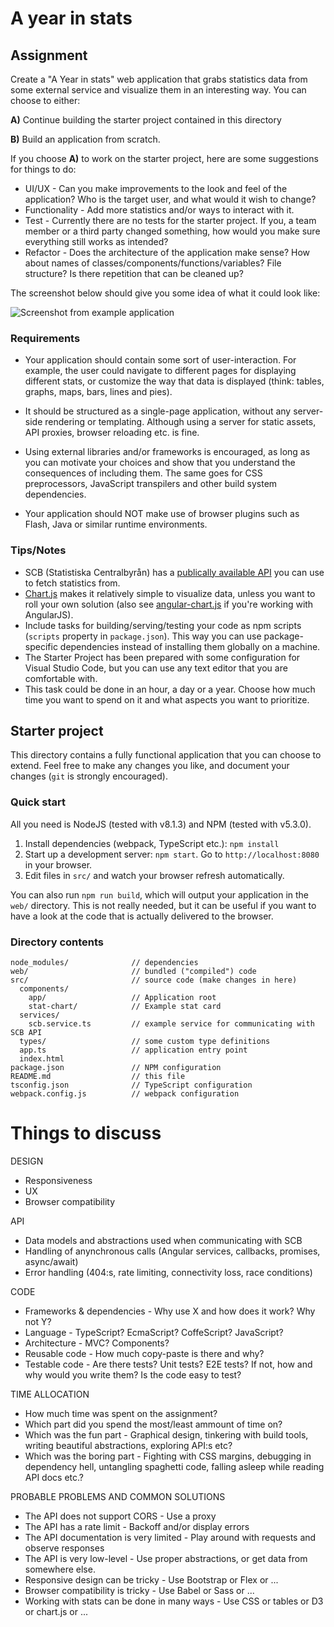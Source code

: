 # A year in stats

## Assignment
Create a "A Year in stats" web application that grabs statistics data from some external service and visualize them in an interesting way. You can choose to either:

**A)** Continue building the starter project contained in this directory

**B)** Build an application from scratch.

If you choose **A)** to work on the starter project, here are some suggestions for things to do:

* UI/UX - Can you make improvements to the look and feel of the application? Who is the target user, and what would it wish to change?
* Functionality - Add more statistics and/or ways to interact with it.
* Test - Currently there are no tests for the starter project. If you, a team member or a third party changed something, how would you make sure everything still works as intended?
* Refactor - Does the architecture of the application make sense? How about names of classes/components/functions/variables? File structure? Is there repetition that can be cleaned up?

The screenshot below should give you some idea of what it could look like:

![Screenshot from example application](screenshot.png)

### Requirements
* Your application should contain some sort of user-interaction. For example, the user could navigate to different pages for displaying different stats, or customize the way that data is displayed (think: tables, graphs, maps, bars, lines and pies).

* It should be structured as a single-page application, without any server-side rendering or templating. Although using a server for static assets, API proxies, browser reloading etc. is fine.

* Using external libraries and/or frameworks is encouraged, as long as you can motivate your choices and show that you understand the consequences of including them. The same goes for CSS preprocessors, JavaScript transpilers and other build system dependencies.

* Your application should NOT make use of browser plugins such as Flash, Java or similar runtime environments.

### Tips/Notes
* SCB (Statistiska Centralbyrån) has a [publically available API](http://www.scb.se/api/) you can use to fetch statistics from.
* [Chart.js](https://github.com/chartjs/Chart.js) makes it relatively simple to visualize data, unless you want to roll your own solution (also see [angular-chart.js](https://github.com/jtblin/angular-chart.js) if you're working with AngularJS).
* Include tasks for building/serving/testing your code as npm scripts (`scripts` property in `package.json`). This way you can use package-specific dependencies instead of installing them globally on a machine.
* The Starter Project has been prepared with some configuration for Visual Studio Code, but you can use any text editor that you are comfortable with.
* This task could be done in an hour, a day or a year. Choose how much time you want to spend on it and what aspects you want to prioritize.

## Starter project
This directory contains a fully functional application that you can choose to extend. Feel free to make any changes you like, and document your changes (`git` is strongly encouraged).

### Quick start
All you need is NodeJS (tested with v8.1.3) and NPM (tested with v5.3.0).

1. Install dependencies (webpack, TypeScript etc.): `npm install`
2. Start up a development server: `npm start`. Go to `http://localhost:8080` in your browser.
3. Edit files in `src/` and watch your browser refresh automatically.

You can also run `npm run build`, which will output your application in the `web/` directory. This is not really needed, but it can be useful if you want to have a look at the code that is actually delivered to the browser.


### Directory contents
```
node_modules/              // dependencies
web/                       // bundled ("compiled") code
src/                       // source code (make changes in here)
  components/
    app/                   // Application root
    stat-chart/            // Example stat card
  services/
    scb.service.ts         // example service for communicating with SCB API
  types/                   // some custom type definitions
  app.ts                   // application entry point
  index.html
package.json               // NPM configuration
README.md                  // this file
tsconfig.json              // TypeScript configuration
webpack.config.js          // webpack configuration
```


# Things to discuss
DESIGN
* Responsiveness
* UX
* Browser compatibility

API
* Data models and abstractions used when communicating with SCB
* Handling of anynchronous calls (Angular services, callbacks, promises, async/await)
* Error handling (404:s, rate limiting, connectivity loss, race conditions)

CODE
* Frameworks & dependencies - Why use X and how does it work? Why not Y?
* Language - TypeScript? EcmaScript? CoffeScript? JavaScript?
* Architecture - MVC? Components?
* Reusable code - How much copy-paste is there and why?
* Testable code - Are there tests? Unit tests? E2E tests? If not, how and why would you write them? Is the code easy to test?

TIME ALLOCATION
* How much time was spent on the assignment?
* Which part did you spend the most/least ammount of time on?
* Which was the fun part - Graphical design, tinkering with build tools, writing beautiful abstractions, exploring API:s etc?
* Which was the boring part - Fighting with CSS margins, debugging in dependency hell, untangling spaghetti code, falling asleep while reading API docs etc.?

PROBABLE PROBLEMS AND COMMON SOLUTIONS
* The API does not support CORS - Use a proxy
* The API has a rate limit - Backoff and/or display errors
* The API documentation is very limited - Play around with requests and observe responses
* The API is very low-level - Use proper abstractions, or get data from somewhere else.
* Responsive design can be tricky - Use Bootstrap or Flex or ...
* Browser compatibility is tricky - Use Babel or Sass or ...
* Working with stats can be done in many ways - Use CSS or tables or D3 or chart.js or ...
